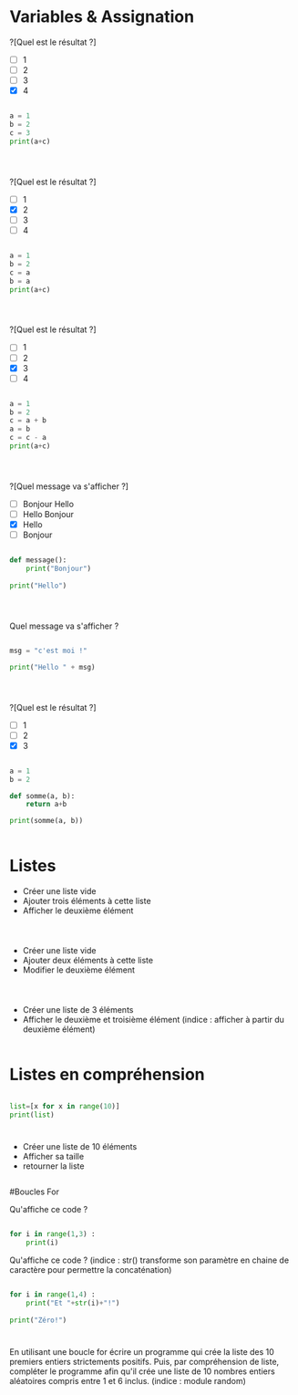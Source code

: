 # Variables & Assignation

?[Quel est le résultat ?]
-[ ] 1
-[ ] 2
-[ ] 3
-[X] 4

```python runnable

a = 1
b = 2
c = 3
print(a+c)
    
```

# 


?[Quel est le résultat ?]
-[ ] 1
-[X] 2
-[ ] 3
-[ ] 4

```python runnable

a = 1
b = 2
c = a
b = a
print(a+c)
    
```

# 

?[Quel est le résultat ?]
-[ ] 1
-[ ] 2
-[X] 3
-[ ] 4

```python runnable

a = 1
b = 2
c = a + b
a = b
c = c - a
print(a+c)
    
```
# 

?[Quel message va s'afficher ?]
-[ ] Bonjour Hello
-[ ] Hello Bonjour
-[X] Hello
-[ ] Bonjour

```python runnable

def message():
    print("Bonjour")
    
print("Hello")
    
```
# 

Quel message va s'afficher ?

```python runnable

msg = "c'est moi !"

print("Hello " + msg)
    
```
# 

?[Quel est le résultat ?]
-[ ] 1
-[ ] 2
-[X] 3

```python runnable

a = 1
b = 2

def somme(a, b):
    return a+b

print(somme(a, b))
    
```

# Listes

- Créer une liste vide
- Ajouter trois éléments à cette liste
- Afficher le deuxième élément

```python runnable


```
# 

- Créer une liste vide
- Ajouter deux éléments à cette liste
- Modifier le deuxième élément

```python runnable


```
# 

- Créer une liste de 3 éléments
- Afficher le deuxième et troisième élément
(indice : afficher à partir du deuxième élément)

```python runnable

```

# Listes en compréhension


```python runnable

list=[x for x in range(10)]
print(list)

```
# 

- Créer une liste de 10 éléments
- Afficher sa taille
- retourner la liste


```python runnable


```

#Boucles For


Qu'affiche ce code ?

```python runnable

for i in range(1,3) :
    print(i)

```

Qu'affiche ce code ?
(indice : str() transforme son paramètre en chaine de caractère pour permettre la concaténation)

```python runnable

for i in range(1,4) :
    print("Et "+str(i)+"!")
    
print("Zéro!")

```
# 

En utilisant une boucle for écrire un programme qui crée la liste des 10 premiers entiers strictements positifs.
Puis, par compréhension de liste, compléter le programme afin qu'il crée une liste de 10 nombres entiers aléatoires compris entre 1 et 6 inclus.
(indice : module random)

```python runnable


```

# 


